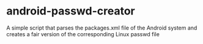# android-passwd-creator
A simple script that parses the packages.xml file of the Android system and creates a fair version of the corresponding Linux passwd file

